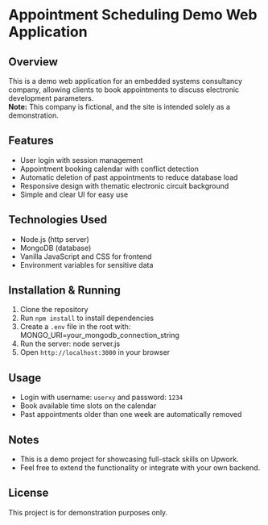 # Appointment Scheduling Demo Web Application

## Overview
This is a demo web application for an embedded systems consultancy company, allowing clients to book appointments to discuss electronic development parameters.  
**Note:** This company is fictional, and the site is intended solely as a demonstration.

## Features
- User login with session management
- Appointment booking calendar with conflict detection
- Automatic deletion of past appointments to reduce database load
- Responsive design with thematic electronic circuit background
- Simple and clear UI for easy use

## Technologies Used
- Node.js (http server)
- MongoDB (database)
- Vanilla JavaScript and CSS for frontend
- Environment variables for sensitive data

## Installation & Running
1. Clone the repository  
2. Run `npm install` to install dependencies  
3. Create a `.env` file in the root with: MONGO_URI=your_mongodb_connection_string
4. Run the server: 
node server.js
5. Open `http://localhost:3000` in your browser

## Usage
- Login with username: `userxy` and password: `1234`  
- Book available time slots on the calendar  
- Past appointments older than one week are automatically removed

## Notes
- This is a demo project for showcasing full-stack skills on Upwork.  
- Feel free to extend the functionality or integrate with your own backend.

## License
This project is for demonstration purposes only.

